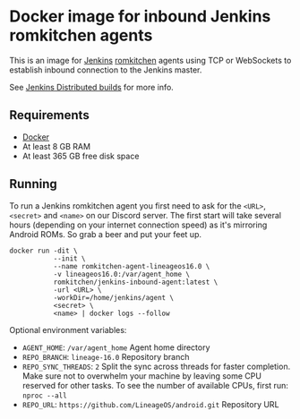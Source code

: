 # Docker image for inbound Jenkins romkitchen agents

This is an image for [Jenkins](https://jenkins.io) [romkitchen](https://romkitchen.io) agents using TCP or WebSockets to establish inbound connection to the Jenkins master.

See [Jenkins Distributed builds](https://wiki.jenkins-ci.org/display/JENKINS/Distributed+builds) for more info.

## Requirements

* [Docker](https://www.docker.com)
* At least 8 GB RAM
* At least 365 GB free disk space

## Running

To run a Jenkins romkitchen agent you first need to ask for the `<URL>`, `<secret>` and `<name>` on our Discord server. The first start will take several hours (depending on your internet connection speed) as it's mirroring Android ROMs. So grab a beer and put your feet up.

```
docker run -dit \
           --init \
           --name romkitchen-agent-lineageos16.0 \
           -v lineageos16.0:/var/agent_home \
           romkitchen/jenkins-inbound-agent:latest \
           -url <URL> \
           -workDir=/home/jenkins/agent \
           <secret> \
           <name> | docker logs --follow
```

Optional environment variables:

* `AGENT_HOME`: `/var/agent_home` Agent home directory
* `REPO_BRANCH`: `lineage-16.0` Repository branch
* `REPO_SYNC_THREADS`: `2` Split the sync across threads for faster completion. Make sure not to overwhelm your machine by leaving some CPU reserved for other tasks. To see the number of available CPUs, first run: `nproc --all`
* `REPO_URL`: `https://github.com/LineageOS/android.git` Repository URL

[//]: # (docker build --tag romkitchen/jenkins-inbound-agent:1.0 .)
[//]: # (docker run -dit --init --name romkitchen-agent-lineageos16.0 -v lineageos16.0:/var/jenkins_home -e REPO_SYNC_THREADS=8 romkitchen/jenkins-inbound-agent:1.0 -url http://172.17.0.2:8080 -workDir=/home/jenkins/agent 5911c56eb54c698ba4d85179dff26afc51dce0e9d5455eeab7a259568d0c971c agent1)
